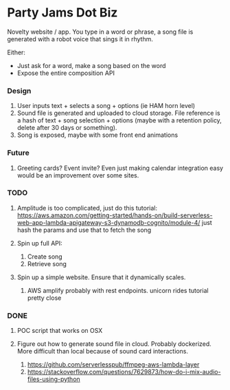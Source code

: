 # Party Jams Dot Biz

Novelty website / app. You type in a word or phrase, a song file is generated with a robot voice that sings it in rhythm.

Either:
- Just ask for a word, make a song based on the word
- Expose the entire composition API


### Design

1. User inputs text + selects a song + options (ie HAM horn level)
1. Sound file is generated and uploaded to cloud storage. File reference is a hash of text + song selection + options (maybe with a retention policy, delete after 30 days or something).
1. Song is exposed, maybe with some front end animations


### Future

1. Greeting cards? Event invite? Even just making calendar integration easy would be an improvement over some sites.

### TODO

1. Amplitude is too complicated, just do this tutorial:
	https://aws.amazon.com/getting-started/hands-on/build-serverless-web-app-lambda-apigateway-s3-dynamodb-cognito/module-4/
	just hash the params and use that to fetch the song	

1. Spin up full API:
	1. Create song
	1. Retrieve song

1. Spin up a simple website. Ensure that it dynamically scales.
	1. AWS amplify probably with rest endpoints. unicorn rides tutorial pretty close

### DONE
1. POC script that works on OSX

1. Figure out how to generate sound file in cloud. Probably dockerized. More difficult than local because of sound card interactions.
	1. https://github.com/serverlesspub/ffmpeg-aws-lambda-layer
	1. https://stackoverflow.com/questions/7629873/how-do-i-mix-audio-files-using-python

